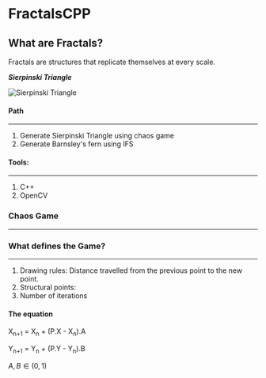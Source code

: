 # FractalsCPP

## What are Fractals?

Fractals are structures that replicate themselves at every scale.

***Sierpinski Triangle***

![Sierpinski Triangle](https://user-images.githubusercontent.com/73461832/126078961-1d25edb2-a787-4c7d-9c57-ca17de314baa.png)

#### Path
---
1. Generate Sierpinski Triangle using chaos game
2. Generate Barnsley's fern using IFS
   
#### Tools:
---
1. C++
2. OpenCV

### Chaos Game
---
### What defines the Game?
---
1. Drawing rules: Distance travelled from the previous point to the new point.
2. Structural points: 
3. Number of iterations

#### The equation
X<sub>n+1</sub> = X<sub>n</sub> + (P.X - X<sub>n</sub>).A

Y<sub>n+1</sub> = Y<sub>n</sub> + (P.Y - Y<sub>n</sub>).B

$A,B \in (0,1)$